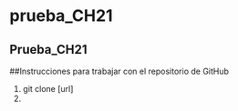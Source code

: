 # prueba_CH21
Prueba_CH21
---

##Instrucciones para trabajar con el repositorio de GitHub

1. git clone [url]
2.

